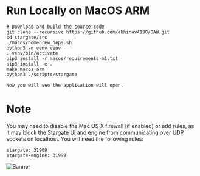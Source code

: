 # Run Locally on MacOS ARM

```
# Download and build the source code
git clone --recursive https://github.com/abhinav4190/DAW.git
cd stargate/src
./macos/homebrew_deps.sh
python3 -m venv venv
. venv/bin/activate
pip3 install -r macos/requirements-m1.txt
pip3 install -e .
make macos_arm
python3 ./scripts/stargate

Now you will see the application will open.
```

# Note

You may need to disable the Mac OS X firewall (if enabled) or
add rules, as it may block the Stargate UI and engine from communicating over
UDP sockets on localhost.  You will need the following rules:
```
stargate: 31909
stargate-engine: 31999
```



![Banner](assets/banner.png?raw=true "Banner")